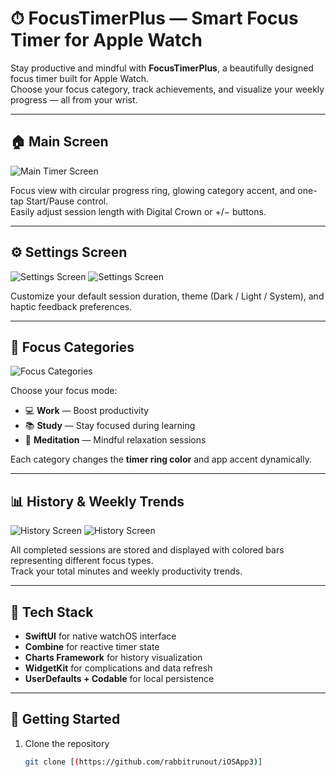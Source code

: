 # ⏱ FocusTimerPlus — Smart Focus Timer for Apple Watch  

Stay productive and mindful with **FocusTimerPlus**, a beautifully designed focus timer built for Apple Watch.  
Choose your focus category, track achievements, and visualize your weekly progress — all from your wrist.

---

## 🏠 Main Screen  

![Main Timer Screen](assets/1.png)

Focus view with circular progress ring, glowing category accent, and one-tap Start/Pause control.  
Easily adjust session length with Digital Crown or +/− buttons.

---

## ⚙️ Settings Screen  

![Settings Screen](assets/7.png) ![Settings Screen](assets/8.png)

Customize your default session duration, theme (Dark / Light / System), and haptic feedback preferences.

---

## 🧘 Focus Categories  

![Focus Categories](assets/2.png)

Choose your focus mode:
- 💻 **Work** — Boost productivity  
- 📚 **Study** — Stay focused during learning  
- 🧘 **Meditation** — Mindful relaxation sessions  

Each category changes the **timer ring color** and app accent dynamically.

---

## 📊 History & Weekly Trends  

![History Screen](assets/11.png)
![History Screen](assets/12.png)

All completed sessions are stored and displayed with colored bars representing different focus types.  
Track your total minutes and weekly productivity trends.

---

## 🧩 Tech Stack  
- **SwiftUI** for native watchOS interface  
- **Combine** for reactive timer state  
- **Charts Framework** for history visualization  
- **WidgetKit** for complications and data refresh  
- **UserDefaults + Codable** for local persistence  

---

## 🚀 Getting Started  

1. Clone the repository  
   ```bash
   git clone [(https://github.com/rabbitrunout/iOSApp3)]
